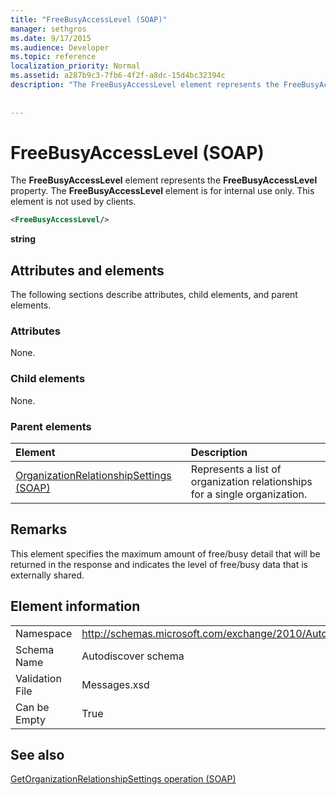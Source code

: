 ```yaml
---
title: "FreeBusyAccessLevel (SOAP)"
manager: sethgros
ms.date: 9/17/2015
ms.audience: Developer
ms.topic: reference
localization_priority: Normal
ms.assetid: a287b9c3-7fb6-4f2f-a8dc-15d4bc32394c
description: "The FreeBusyAccessLevel element represents the FreeBusyAccessLevel property. The FreeBusyAccessLevel element is for internal use only. This element is not used by clients."
 
 
---
```


# FreeBusyAccessLevel (SOAP)

The **FreeBusyAccessLevel** element represents the **FreeBusyAccessLevel** property. The **FreeBusyAccessLevel** element is for internal use only. This element is not used by clients. 
  
```XML
<FreeBusyAccessLevel/>
```

 **string**
## Attributes and elements

The following sections describe attributes, child elements, and parent elements.
  
### Attributes

None.
  
### Child elements

None.
  
### Parent elements

|**Element**|**Description**|
|:-----|:-----|
|[OrganizationRelationshipSettings (SOAP)](organizationrelationshipsettings-soap.md) <br/> |Represents a list of organization relationships for a single organization.  <br/> |
   
## Remarks

This element specifies the maximum amount of free/busy detail that will be returned in the response and indicates the level of free/busy data that is externally shared. 
  
## Element information

|||
|:-----|:-----|
|Namespace  <br/> |http://schemas.microsoft.com/exchange/2010/Autodiscover  <br/> |
|Schema Name  <br/> |Autodiscover schema  <br/> |
|Validation File  <br/> |Messages.xsd  <br/> |
|Can be Empty  <br/> |True  <br/> |
   
## See also



[GetOrganizationRelationshipSettings operation (SOAP)](getorganizationrelationshipsettings-operation-soap.md)

